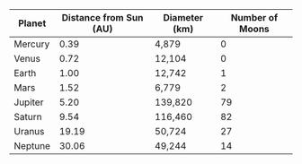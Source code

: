 | Planet | Distance from Sun (AU) | Diameter (km) | Number of Moons |
|--------|------------------------|---------------|------------------|
| Mercury | 0.39 | 4,879 | 0 |
| Venus | 0.72 | 12,104 | 0 |
| Earth | 1.00 | 12,742 | 1 |
| Mars | 1.52 | 6,779 | 2 |
| Jupiter | 5.20 | 139,820 | 79 |
| Saturn | 9.54 | 116,460 | 82 |
| Uranus | 19.19 | 50,724 | 27 |
| Neptune | 30.06 | 49,244 | 14 |